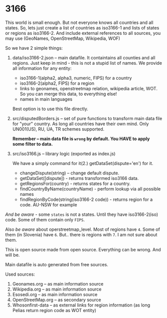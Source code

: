 # 3166
This world is small enough. But not everyone knows all countries and all states. So, lets just create a list of countries as iso3166-1 and lists of states or regions as iso3166-2. And include external references to all sources, you may use (GeoNames, OpenStreetMap, Wikipedia, WOF)

So we have 2 simple things:
 1. data/iso3166-2.json – main datafile. It containtains all counties and all regions. 
 Just keep in mind - this is not a stupid list of names. We provide all information for any entity:
 
    * iso3166-1(alpha2, alpha3, numeric, FIPS) for a country    
    * iso3166-2(alpha2, FIPS) for a region    
    * links to geonames, openstreetmap relation, wikipedia article, WOT. So you can merge this data, to everything else!    
    * names in main languages
    
    Best option is to use this file directly.
 2. src/disputedBorders.js – set of pure functions to transform main data file for "your" country. As long all countries have their own mind.
    Only UN001(US), RU, UA, TR schemes supported.
    
    **Remember – main data file is `wrong` by default. You HAVE to apply some filter to data.** 
 3. src/iso3166.js – library logic (exported as index.js)
 
    We have a simply command for it(2.) getDataSet(dispute='en') for it.
    
     * changeDispute(string) – change default dispute.
     * getDataSet([dispute]) - returns transformed iso3166 data.
     * getRegionsFor(country) - returns states for a country.     
     * findCountryByName(countryName) - perform lookup via all possible names
     * findRegionByCode(string(iso3166-2 code)) - returns region for a code. AU-NSW for example
   
*And be aware* - some `states` is not a states. Until they have iso3166-2(iso) code.
Some of them contain only `FIPS`.

Also *be aware* about operstreetmap_level. Most of regions have `4`. Some of them (in Slovenia) have `6`. But.. there is regions with `7`.
I am not sure about them.

This is open source made from open source. Everything can be wrong. And will be.

Main datafile is auto generated from free sources.

Used sources:    
  1. Geonames.org – as main information source
  2. Wikipedia.org – as main information source
  3. Esosedi.org – as main information source 
  4. OpenStreetMap.org – as secondary source
  5. Whosonfirst-data – as external links for region information (as long Pelias return region code as WOT entity)
    